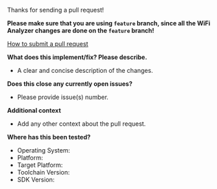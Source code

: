 Thanks for sending a pull request!

**Please make sure that you are using `feature` branch, since all the WiFi Analyzer changes are done on the `feature` branch!**

[How to submit a pull request](https://github.com/VREMSoftwareDevelopment/WiFiAnalyzer/wiki/Pull-Request)

**What does this implement/fix? Please describe.**

- A clear and concise description of the changes.

**Does this close any currently open issues?**

- Please provide issue(s) number.

**Additional context**

- Add any other context about the pull request.

**Where has this been tested?**

- Operating System:
- Platform:
- Target Platform:
- Toolchain Version:
- SDK Version:

